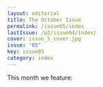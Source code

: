 ```yaml
---
layout: editorial
title: The October Issue
permalink: /issue05/index
lastIssue: /p2/issue04/index/
cover: issue_5_cover.jpg
issue: "05"
key: issue05
category: index
---
```

This month we feature:
